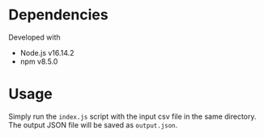 
# Dependencies

Developed with

* Node.js v16.14.2
* npm v8.5.0

# Usage

Simply run the `index.js` script with the input csv file in the same directory.
The output JSON file will be saved as `output.json`.